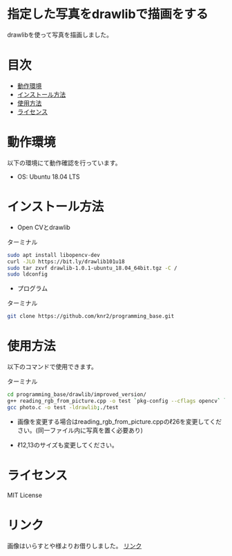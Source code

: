 # 指定した写真をdrawlibで描画をする

drawlibを使って写真を描画しました。

# 目次

- [動作環境](#動作環境)
- [インストール方法](#インストール方法)
- [使用方法](#使用方法)
- [ライセンス](#ライセンス)


# 動作環境

以下の環境にて動作確認を行っています。

- OS: Ubuntu 18.04 LTS


# インストール方法

- Open CVとdrawlib

ターミナル
```sh
sudo apt install libopencv-dev
curl -JLO https://bit.ly/drawlib101u18
sudo tar zxvf drawlib-1.0.1-ubuntu_18.04_64bit.tgz -C /
sudo ldconfig
```

- プログラム

ターミナル
```sh
git clone https://github.com/knr2/programming_base.git
```


# 使用方法

以下のコマンドで使用できます。

ターミナル
```sh
cd programming_base/drawlib/improved_version/
g++ reading_rgb_from_picture.cpp -o test `pkg-config --cflags opencv` `pkg-config --libs opencv`;./test
gcc photo.c -o test -ldrawlib;./test
```

- 画像を変更する場合はreading_rgb_from_picture.cppのℓ26を変更してください。(同一ファイル内に写真を置く必要あり)

- ℓ12,13のサイズも変更してください。

# ライセンス

MIT License

# リンク

画像はいらすとや様よりお借りしました。
[リンク](https://www.irasutoya.com/2020/01/blog-post_554.html)

